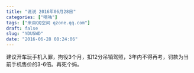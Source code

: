 ```yaml
---
title: "说说 2016年06月28日"
categories: ["嘀咕"]
tags: ["来自QQ空间 qzone.qq.com"]
draft: false
slug: "YDUSWD"
date: "2016-06-28 08:24:06"
---
```


建议开车玩手机入罪，拘役3个月，扣12分吊销驾照，3年内不得再考，罚款为当前手机售价的3-6倍。再死个妈。
